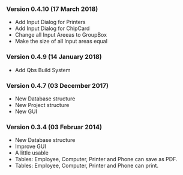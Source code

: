 ### Version 0.4.10 (17 March 2018)

* Add Input Dialog for Printers
* Add Input Dialog for ChipCard
* Change all Input Areeas to GroupBox
* Make the size of all Input areas equal

### Version 0.4.9 (14 January 2018)
* Add Qbs Build System

### Version 0.4.7 (03 December 2017)
* New Database structure
* New Project structure
* New GUI

### Version 0.3.4 (03 Februar 2014)
* New Database structure
* Improve GUI
* A little usable
* Tables: Employee, Computer, Printer and Phone can save as PDF.
* Tables: Employee, Computer, Printer and Phone can print.